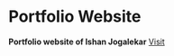 # Portfolio Website
**Portfolio website of Ishan Jogalekar**
[Visit](https://ishanjogalekar-portfolio.netlify.app/)
